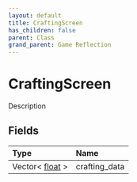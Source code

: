 ```yaml
---
layout: default
title: CraftingScreen
has_children: false
parent: Class
grand_parent: Game Reflection
---
```

# CraftingScreen
Description 

## Fields
| Type | Name |
|:-------------|:--------------|
| Vector< [float](/game-reflection/components/float.md) > | crafting_data |

